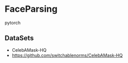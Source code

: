 # FaceParsing
pytorch  

## DataSets  
* CelebAMask-HQ   
* https://github.com/switchablenorms/CelebAMask-HQ  
